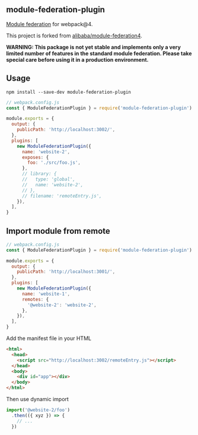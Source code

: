 ## module-federation-plugin

[Module federation](https://webpack.js.org/concepts/module-federation/) for webpack@4.

This project is forked from [alibaba/module-federation4](https://github.com/alibaba/module-federation4).

**WARNING: This package is not yet stable and implements only a very limited number of features in the standard module federation. Please take special care before using it in a production environment.**

## Usage

```shell
npm install --save-dev module-federation-plugin
```

```js
// webpack.config.js
const { ModuleFederationPlugin } = require('module-federation-plugin')

module.exports = {
  output: {
    publicPath: 'http://localhost:3002/',
  },
  plugins: [
    new ModuleFederationPlugin({
      name: 'website-2',
      exposes: {
        foo: './src/foo.js',
      },
      // library: {
      //   type: 'global',
      //   name: 'website-2',
      // },
      // filename: 'remoteEntry.js',
    }),
  ],
}
```

## Import module from remote

```js
// webpack.config.js
const { ModuleFederationPlugin } = require('module-federation-plugin')

module.exports = {
  output: {
    publicPath: 'http://localhost:3001/',
  },
  plugins: [
    new ModuleFederationPlugin({
      name: 'website-1',
      remotes: {
        '@website-2': 'website-2',
      },
    }),
  ],
}
```

Add the manifest file in your HTML

```html
<html>
  <head>
    <script src="http://localhost:3002/remoteEntry.js"></script>
  </head>
  <body>
    <div id="app"></div>
  </body>
</html>
```

Then use dynamic import

```jsx
import('@website-2/foo')
  .then(({ xyz }) => {
    // ...
  })
```
